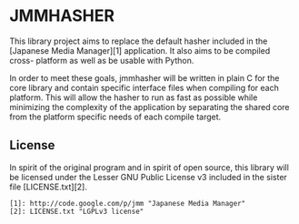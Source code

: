 # JMMHASHER

This library project aims to replace the default hasher included in the
[Japanese Media Manager][1] application. It also aims to be compiled cross-
platform as well as be usable with Python.

In order to meet these goals, jmmhasher will be written in plain C for the core
library and contain specific interface files when compiling for each platform.
This will allow the hasher to run as fast as possible while minimizing the
complexity of the application by separating the shared core from the platform
specific needs of each compile target.

## License

In spirit of the original program and in spirit of open source, this library
will be licensed under the Lesser GNU Public License v3 included in the sister
file [LICENSE.txt][2].

    [1]: http://code.google.com/p/jmm "Japanese Media Manager"
    [2]: LICENSE.txt "LGPLv3 license"
